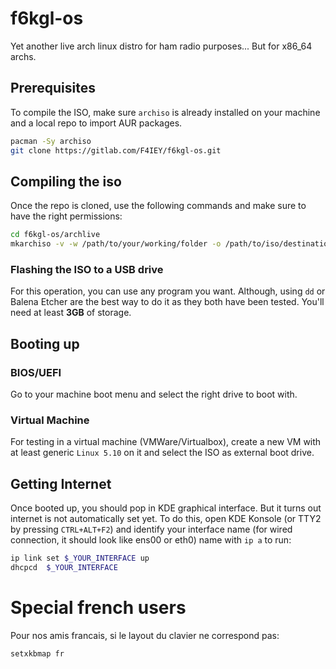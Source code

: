 # f6kgl-os

Yet another live arch linux distro for ham radio purposes... But for x86_64 archs.


## Prerequisites

To compile the ISO, make sure `archiso` is already installed on your machine and a local repo to import AUR packages.
```sh
pacman -Sy archiso
git clone https://gitlab.com/F4IEY/f6kgl-os.git
```

## Compiling the iso

Once the repo is cloned, use the following commands and make sure to have the right permissions:

```sh
cd f6kgl-os/archlive
mkarchiso -v -w /path/to/your/working/folder -o /path/to/iso/destination .
```

### Flashing the ISO to a USB drive

For this operation, you can use any program you want. Although, using `dd` or Balena Etcher are the best way to do it as they both have been tested.
You'll need at least **3GB** of storage.

## Booting up

### BIOS/UEFI

Go to your machine boot menu and select the right drive to boot with.

### Virtual Machine

For testing in a virtual machine (VMWare/Virtualbox), create a new VM with at least generic `Linux 5.10` on it and select the ISO as external boot drive.

## Getting Internet

Once booted up, you should pop in KDE graphical interface. But it turns out internet is not automatically set yet.
To do this, open KDE Konsole (or TTY2 by pressing `CTRL+ALT+F2`) and identify your interface name (for wired connection, it should look like ens00 or eth0) name with `ip a` to run:
```sh
ip link set $_YOUR_INTERFACE up
dhcpcd  $_YOUR_INTERFACE
```

# Special french users

Pour nos amis francais, si le layout du clavier ne correspond pas:

```sh
setxkbmap fr
```
